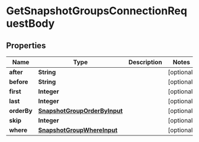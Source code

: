 

# GetSnapshotGroupsConnectionRequestBody


## Properties

Name | Type | Description | Notes
------------ | ------------- | ------------- | -------------
**after** | **String** |  |  [optional]
**before** | **String** |  |  [optional]
**first** | **Integer** |  |  [optional]
**last** | **Integer** |  |  [optional]
**orderBy** | [**SnapshotGroupOrderByInput**](SnapshotGroupOrderByInput.md) |  |  [optional]
**skip** | **Integer** |  |  [optional]
**where** | [**SnapshotGroupWhereInput**](SnapshotGroupWhereInput.md) |  |  [optional]



